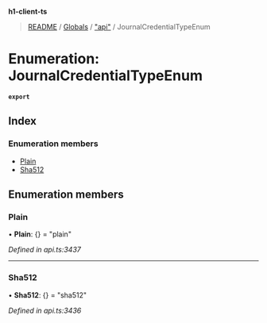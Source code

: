 **h1-client-ts**

> [README](../README.md) / [Globals](../globals.md) / ["api"](../modules/_api_.md) / JournalCredentialTypeEnum

# Enumeration: JournalCredentialTypeEnum

**`export`** 

## Index

### Enumeration members

* [Plain](_api_.journalcredentialtypeenum.md#plain)
* [Sha512](_api_.journalcredentialtypeenum.md#sha512)

## Enumeration members

### Plain

•  **Plain**: {} = "plain"

*Defined in api.ts:3437*

___

### Sha512

•  **Sha512**: {} = "sha512"

*Defined in api.ts:3436*

